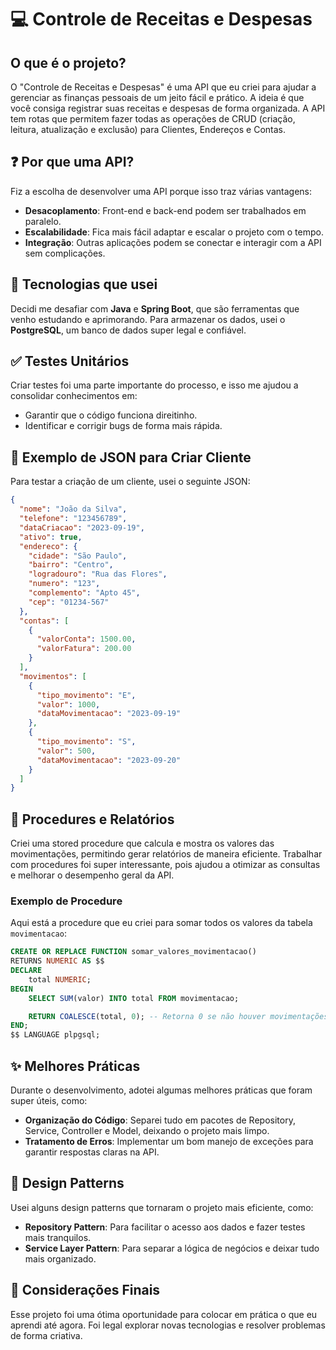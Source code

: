 # :computer: Controle de Receitas e Despesas

## O que é o projeto?
O "Controle de Receitas e Despesas" é uma API que eu criei para ajudar a gerenciar as finanças pessoais de um jeito fácil e prático. A ideia é que você consiga registrar suas receitas e despesas de forma organizada. A API tem rotas que permitem fazer todas as operações de CRUD (criação, leitura, atualização e exclusão) para Clientes, Endereços e Contas.

## :question: Por que uma API?
Fiz a escolha de desenvolver uma API porque isso traz várias vantagens:

- **Desacoplamento**: Front-end e back-end podem ser trabalhados em paralelo.
- **Escalabilidade**: Fica mais fácil adaptar e escalar o projeto com o tempo.
- **Integração**: Outras aplicações podem se conectar e interagir com a API sem complicações.

## :wrench: Tecnologias que usei
Decidi me desafiar com **Java** e **Spring Boot**, que são ferramentas que venho estudando e aprimorando. Para armazenar os dados, usei o **PostgreSQL**, um banco de dados super legal e confiável.

## :white_check_mark: Testes Unitários
Criar testes foi uma parte importante do processo, e isso me ajudou a consolidar conhecimentos em:

- Garantir que o código funciona direitinho.
- Identificar e corrigir bugs de forma mais rápida.

## :small_orange_diamond: Exemplo de JSON para Criar Cliente
Para testar a criação de um cliente, usei o seguinte JSON:

```json
{
  "nome": "João da Silva",
  "telefone": "123456789",
  "dataCriacao": "2023-09-19",
  "ativo": true,
  "endereco": {
    "cidade": "São Paulo",
    "bairro": "Centro",
    "logradouro": "Rua das Flores",
    "numero": "123",
    "complemento": "Apto 45",
    "cep": "01234-567"
  },
  "contas": [
    {
      "valorConta": 1500.00,
      "valorFatura": 200.00
    }
  ],
  "movimentos": [
    {
      "tipo_movimento": "E",
      "valor": 1000,
      "dataMovimentacao": "2023-09-19"
    },
    {
      "tipo_movimento": "S",
      "valor": 500,
      "dataMovimentacao": "2023-09-20"
    }
  ]
}
```
## :small_orange_diamond: Procedures e Relatórios
Criei uma stored procedure que calcula e mostra os valores das movimentações, permitindo gerar relatórios de maneira eficiente. Trabalhar com procedures foi super interessante, pois ajudou a otimizar as consultas e melhorar o desempenho geral da API.

### Exemplo de Procedure
Aqui está a procedure que eu criei para somar todos os valores da tabela `movimentacao`:

```sql
CREATE OR REPLACE FUNCTION somar_valores_movimentacao()
RETURNS NUMERIC AS $$
DECLARE
    total NUMERIC;
BEGIN
    SELECT SUM(valor) INTO total FROM movimentacao;

    RETURN COALESCE(total, 0); -- Retorna 0 se não houver movimentações
END;
$$ LANGUAGE plpgsql;
```

## :sparkles: Melhores Práticas
Durante o desenvolvimento, adotei algumas melhores práticas que foram super úteis, como:

- **Organização do Código**: Separei tudo em pacotes de Repository, Service, Controller e Model, deixando o projeto mais limpo.
- **Tratamento de Erros**: Implementar um bom manejo de exceções para garantir respostas claras na API.

## :pushpin: Design Patterns
Usei alguns design patterns que tornaram o projeto mais eficiente, como:

- **Repository Pattern**: Para facilitar o acesso aos dados e fazer testes mais tranquilos.
- **Service Layer Pattern**: Para separar a lógica de negócios e deixar tudo mais organizado.

##  :rocket: Considerações Finais
Esse projeto foi uma ótima oportunidade para colocar em prática o que eu aprendi até agora. Foi legal explorar novas tecnologias e resolver problemas de forma criativa.
